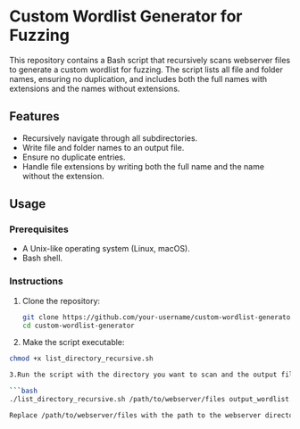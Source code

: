 # Custom Wordlist Generator for Fuzzing

This repository contains a Bash script that recursively scans webserver files to generate a custom wordlist for fuzzing. The script lists all file and folder names, ensuring no duplication, and includes both the full names with extensions and the names without extensions.

## Features

- Recursively navigate through all subdirectories.
- Write file and folder names to an output file.
- Ensure no duplicate entries.
- Handle file extensions by writing both the full name and the name without the extension.

## Usage

### Prerequisites

- A Unix-like operating system (Linux, macOS).
- Bash shell.

### Instructions

1. Clone the repository:

   ```bash
   git clone https://github.com/your-username/custom-wordlist-generator.git
   cd custom-wordlist-generator
2. Make the script executable:
```bash 
chmod +x list_directory_recursive.sh

3.Run the script with the directory you want to scan and the output file:

```bash
./list_directory_recursive.sh /path/to/webserver/files output_wordlist.txt

Replace /path/to/webserver/files with the path to the webserver directory you want to scan, and output_wordlist.txt with the desired name of the output file.
